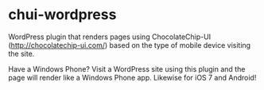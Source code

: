 chui-wordpress
==============

WordPress plugin that renders pages using ChocolateChip-UI (http://chocolatechip-ui.com/) based on the type of mobile device visiting the site.

Have a Windows Phone? Visit a WordPress site using this plugin and the page will render like a Windows Phone app. Likewise for iOS 7 and Android! 
